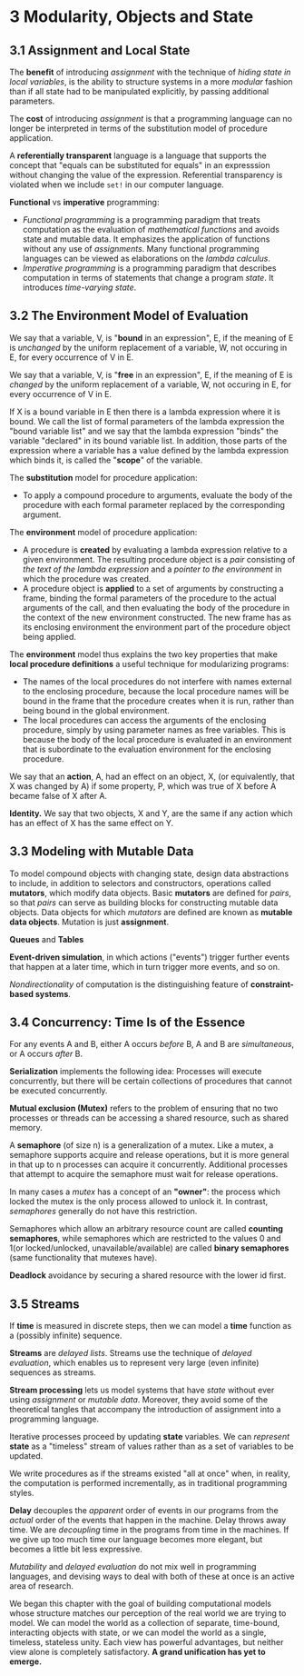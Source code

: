 # 3 Modularity, Objects and State

## 3.1 Assignment and Local State

The **benefit** of introducing _assignment_ with the technique of _hiding state in local variables_, is the ability to structure systems in a more _modular_ fashion than if all state had to be manipulated explicitly, by passing additional parameters.

The **cost** of introducing _assignment_ is that a programming language can no longer be interpreted in terms of the substitution model of procedure application.

A **referentially transparent** language is a language that supports the concept that "equals can be substituted for equals" in an expresssion without changing the value of the expression. Referential transparency is violated when we include `set!` in our computer language.

**Functional** vs **imperative** programming:

* _Functional programming_ is a programming paradigm that treats computation as the evaluation of _mathematical functions_ and avoids state and mutable data. It emphasizes the application of functions without any use of _assignments_. Many functional programming languages can be viewed as elaborations on the _lambda calculus_.
* _Imperative programming_ is a programming paradigm that describes computation in terms of statements that change a program _state_. It introduces _time-varying state_.


## 3.2 The Environment Model of Evaluation

We say that a variable, V, is "**bound** in an expression", E, if the meaning of E is _unchanged_ by the uniform replacement of a variable, W, not occuring in E, for every occurrence of V in E.

We say that a variable, V, is "**free** in an expression", E, if the meaning of E is _changed_ by the uniform replacement of a variable, W, not occuring in E, for every occurrence of V in E.

If X is a bound variable in E then there is a lambda expression where it is bound. We call the list of formal parameters of the lambda expression the "bound variable list" and we say that the lambda expression "binds" the variable "declared" in its bound variable list. In addition, those parts of the expression where a variable has a value defined by the lambda expression which binds it, is called the "**scope**" of the variable.

The **substitution** model for procedure application:

* To apply a compound procedure to arguments, evaluate the body of the procedure with each formal parameter replaced by the corresponding argument.

The **environment** model of procedure application:

* A procedure is **created** by evaluating a lambda expression relative to a given environment. The resulting procedure object is a _pair_ consisting of _the text of the lambda expression_ and a _pointer to the environment_ in which the procedure was created.
* A procedure object is **applied** to a set of arguments by constructing a frame, binding the formal parameters of the procedure to the actual arguments of the call, and then evaluating the body of the procedure in the context of the new environment constructed. The new frame has as its enclosing environment the environment part of the procedure object being applied.

The **environment** model thus explains the two key properties that make **local procedure definitions** a useful technique for modularizing programs:

* The names of the local procedures do not interfere with names external to the enclosing procedure, because the local procedure names will be bound in the frame that the procedure creates when it is run, rather than being bound in the global environment.
* The local procedures can access the arguments of the enclosing procedure, simply by using parameter names as free variables. This is because the body of the local procedure is evaluated in an environment that is subordinate to the evaluation environment for the enclosing procedure.

We say that an **action**, A, had an effect on an object, X, (or equivalently, that X was changed by A) if some property, P, which was true of X before A became false of X after A.

**Identity.** We say that two objects, X and Y, are the same if any action which has an effect of X has the same effect on Y.


## 3.3 Modeling with Mutable Data

To model compound objects with changing state, design data abstractions to include, in addition to selectors and constructors, operations called **mutators**, which modify data objects. Basic **mutators** are defined for _pairs_, so that _pairs_ can serve as building blocks for constructing mutable data objects. Data objects for which _mutators_ are defined are known as **mutable data objects**. Mutation is just **assignment**.

**Queues** and **Tables**

**Event-driven simulation**, in which actions ("events") trigger further events that happen at a later time, which in turn trigger more events, and so on.

_Nondirectionality_ of computation is the distinguishing feature of **constraint-based systems**.


## 3.4 Concurrency: Time Is of the Essence

For any events A and B, either A occurs _before_ B, A and B are _simultaneous_, or A occurs _after_ B.

**Serialization** implements the following idea: Processes will execute concurrently, but there will be certain collections of procedures that cannot be executed concurrently.

**Mutual exclusion (Mutex)** refers to the problem of ensuring that no two processes or threads can be accessing a shared resource, such as shared memory.

A **semaphore** (of size n) is a generalization of a mutex. Like a mutex, a semaphore supports acquire and release operations, but it is more general in that up to n processes can acquire it concurrently. Additional processes that attempt to acquire the semaphore must wait for release operations.

In many cases a _mutex_ has a concept of an **"owner"**: the process which locked the mutex is the only process allowed to unlock it. In contrast, _semaphores_ generally do not have this restriction.

Semaphores which allow an arbitrary resource count are called **counting semaphores**, while semaphores which are restricted to the values 0 and 1(or locked/unlocked, unavailable/available) are called **binary semaphores** (same functionality that mutexes have).

**Deadlock** avoidance by securing a shared resource with the lower id first.


## 3.5 Streams


If **time** is measured in discrete steps, then we can model a **time** function as a (possibly infinite) sequence.

**Streams** are _delayed lists_. Streams use the technique of _delayed evaluation_, which enables us to represent very large (even infinite) sequences as streams.

**Stream processing** lets us model systems that have _state_ without ever using _assignment_ or _mutable data_. Moreover, they avoid some of the theoretical tangles that accompany the introduction of assignment into a programming language.

Iterative processes proceed by updating **state** variables. We can _represent_ **state** as a "timeless" stream of values rather than as a set of variables to be updated. 

We write procedures as if the streams existed "all at once" when, in reality, the computation is performed incrementally, as in traditional programming styles.

**Delay** decouples the _apparent_ order of events in our programs from the _actual_ order of the events that happen in the machine. Delay throws away time. We are _decoupling_ time in the programs from time in the machines. If we give up too much time our language becomes more elegant, but becomes a little bit less expressive.

_Mutability_ and _delayed evaluation_ do not mix well in programming languages, and devising ways to deal with both of these at once is an active area of research.

We began this chapter with the goal of building computational models whose structure matches our perception of the real world we are trying to model. We can model the world as a collection of separate, time-bound, interacting objects with state, or we can model the world as a single, timeless, stateless unity. Each view has powerful advantages, but neither view alone is completely satisfactory. **A grand unification has yet to emerge.**
